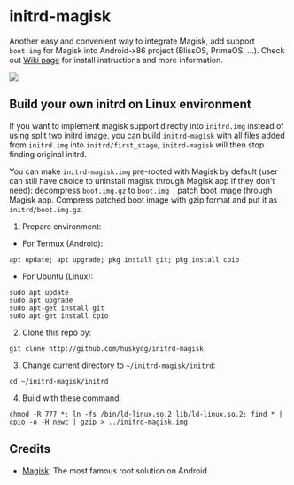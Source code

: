 # initrd-magisk
Another easy and convenient way to integrate Magisk, add support `boot.img` for Magisk into Android-x86 project (BlissOS, PrimeOS, ...). Check out [Wiki page](http://github.com/huskydg/initrd-magisk/wiki) for install instructions and more information.

<img src="https://i.imgur.com/1BbSrTp.jpg"/> 


## Build your own initrd on Linux environment

If you want to implement magisk support directly into `initrd.img` instead of using split two initrd image, you can build `initrd-magisk` with all files added from `initrd.img` into `initrd/first_stage`, `initrd-magisk` will  then stop finding original initrd.

You can make `initrd-magisk.img` pre-rooted with Magisk by default (user can still have choice to uninstall magisk through Magisk app if they don't need): decompress `boot.img.gz` to `boot.img `, patch boot image through Magisk app. Compress patched boot image with gzip format and put it as `initrd/boot.img.gz`.

1. Prepare environment:
- For Termux (Android):
```
apt update; apt upgrade; pkg install git; pkg install cpio
```
- For Ubuntu (Linux):
```
sudo apt update
sudo apt upgrade
sudo apt-get install git
sudo apt-get install cpio
```

2. Clone this repo by:

```
git clone http://github.com/huskydg/initrd-magisk
```

3. Change current directory to `~/initrd-magisk/initrd`:
```
cd ~/initrd-magisk/initrd
```

4. Build with these command:
```
chmod -R 777 *; ln -fs /bin/ld-linux.so.2 lib/ld-linux.so.2; find * | cpio -o -H newc | gzip > ../initrd-magisk.img
```

## Credits

- [Magisk](http://github.com/topjohnwu/magisk): The most famous root solution on Android
